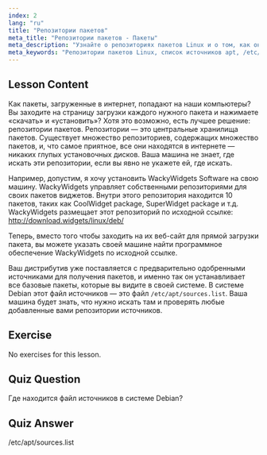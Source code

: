 ```yaml
---
index: 2
lang: "ru"
title: "Репозитории пакетов"
meta_title: "Репозитории пакетов - Пакеты"
meta_description: "Узнайте о репозиториях пакетов Linux и о том, как они управляют программным обеспечением. Узнайте, как находить и добавлять источники пакетов, такие как /etc/apt/sources.list, для простой установки."
meta_keywords: "Репозитории пакетов Linux, список источников apt, /etc/apt/sources.list, пакеты Linux, Linux для начинающих, учебник по Linux, управление пакетами"
---
```


## Lesson Content

Как пакеты, загруженные в интернет, попадают на наши компьютеры? Вы заходите на страницу загрузки каждого нужного пакета и нажимаете «скачать» и «установить»? Хотя это возможно, есть лучшее решение: репозитории пакетов. Репозитории — это центральные хранилища пакетов. Существует множество репозиториев, содержащих множество пакетов, и, что самое приятное, все они находятся в интернете — никаких глупых установочных дисков. Ваша машина не знает, где искать эти репозитории, если вы явно не укажете ей, где искать.

Например, допустим, я хочу установить WackyWidgets Software на свою машину. WackyWidgets управляет собственными репозиториями для своих пакетов виджетов. Внутри этого репозитория находится 10 пакетов, таких как CoolWidget package, SuperWidget package и т.д. WackyWidgets размещает этот репозиторий по исходной ссылке: <http://download.widgets/linux/deb/>

Теперь, вместо того чтобы заходить на их веб-сайт для прямой загрузки пакета, вы можете указать своей машине найти программное обеспечение WackyWidgets по исходной ссылке.

Ваш дистрибутив уже поставляется с предварительно одобренными источниками для получения пакетов, и именно так он устанавливает все базовые пакеты, которые вы видите в своей системе. В системе Debian этот файл источников — это файл `/etc/apt/sources.list`. Ваша машина будет знать, что нужно искать там и проверять любые добавленные вами репозитории источников.

## Exercise

No exercises for this lesson.

## Quiz Question

Где находится файл источников в системе Debian?

## Quiz Answer

/etc/apt/sources.list
